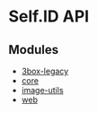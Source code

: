 # Self.ID API

## Modules

- [3box-legacy](modules/3box_legacy.md)
- [core](modules/core.md)
- [image-utils](modules/image_utils.md)
- [web](modules/web.md)
